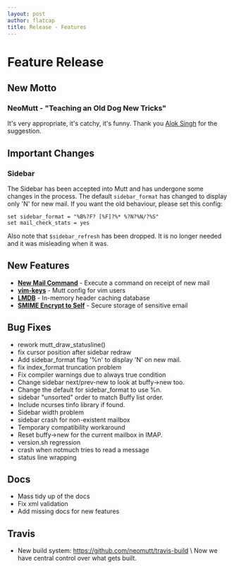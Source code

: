 ```yaml
---
layout: post
author: flatcap
title: Release - Features
---
```


# Feature Release

## New Motto

### NeoMutt - "Teaching an Old Dog New Tricks"

It's very appropriate, it's catchy, it's funny. Thank you
[Alok Singh](https://github.com/Alok) for the suggestion.

## Important Changes

### Sidebar

The Sidebar has been accepted into Mutt and has undergone some changes in the
process. The default `sidebar_format` has changed to display only 'N' for new
mail. If you want the old behaviour, please set this config:

```
set sidebar_format = "%B%?F? [%F]?%* %?N?%N/?%S"
set mail_check_stats = yes
```

Also note that `$sidebar_refresh` has been dropped. It is no longer needed and
it was misleading when it was.

## New Features

- [**New Mail Command**]({{site.url}}/feature/new-mail) - Execute a command on
  receipt of new mail
- [**vim-keys**][vim-keys] - Mutt config for vim users
- [**LMDB**]({{site.url}}/feature/lmdb) - In-memory header caching database
- [**SMIME Encrypt to Self**]({{site.url}}/feature/encrypt-to-self) - Secure
  storage of sensitive email

[vim-keys]: <https://github.com/neomutt/neomutt/tree/master/contrib/vim-keys>

## Bug Fixes

- rework mutt_draw_statusline()
- fix cursor position after sidebar redraw
- Add sidebar_format flag '%n' to display 'N' on new mail.
- fix index_format truncation problem
- Fix compiler warnings due to always true condition
- Change sidebar next/prev-new to look at buffy-\>new too.
- Change the default for sidebar_format to use %n.
- sidebar "unsorted" order to match Buffy list order.
- Include ncurses tinfo library if found.
- Sidebar width problem
- sidebar crash for non-existent mailbox
- Temporary compatibility workaround
- Reset buffy-\>new for the current mailbox in IMAP.
- version.sh regression
- crash when notmuch tries to read a message
- status line wrapping

## Docs

  - Mass tidy up of the docs
  - Fix xml validation
  - Add missing docs for new features

## Travis

- New build system: <https://github.com/neomutt/travis-build> \\
  Now we have central control over what gets built.


